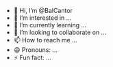 - 👋 Hi, I’m @BalCantor
- 👀 I’m interested in ...
- 🌱 I’m currently learning ...
- 💞️ I’m looking to collaborate on ...
- 📫 How to reach me ...
- 😄 Pronouns: ...
- ⚡ Fun fact: ...

<!---
BalCantor/BalCantor is a ✨ special ✨ repository because its `README.md` (this file) appears on your GitHub profile.
You can click the Preview link to take a look at your changes.
--->
